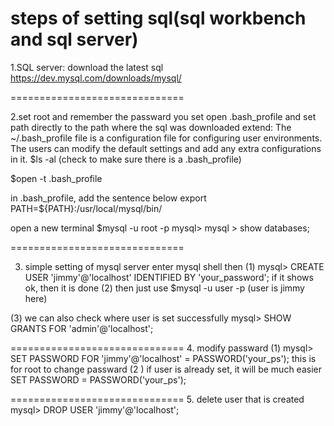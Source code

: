 steps of setting sql(sql workbench and sql server)
==============================

1.SQL server:
download the latest sql https://dev.mysql.com/downloads/mysql/

==============================

2.set root and remember the passward you set
open .bash_profile and set path directly to the path where the sql was downloaded extend: The ~/.bash_profile file is a configuration file for configuring user environments. The users can modify the default settings and add any extra configurations in it. $ls -al (check to make sure there is a .bash_profile)

$open -t .bash_profile

in .bash_profile, add the sentence below export PATH=${PATH}:/usr/local/mysql/bin/

open a new terminal $mysql -u root -p
mysql>
mysql > show databases;

==============================

3. simple setting of mysql server
enter mysql shell
then 
(1) mysql> CREATE USER 'jimmy'@'localhost' IDENTIFIED BY 'your_password';
	if it shows ok, then it is done
(2) then just use $mysql -u user -p (user is jimmy here)

(3) we can also check where user is set successfully 
    mysql> SHOW GRANTS FOR 'admin'@'localhost';

==============================
4. modify passward
(1) mysql> SET PASSWORD FOR 'jimmy'@'localhost' = PASSWORD('your_ps');
	this is for root to change passward
(2 ) if user is already set, it will be much easier
	SET PASSWORD = PASSWORD('your_ps');

==============================
5. delete user that is created
mysql> DROP USER 'jimmy'@'localhost';






